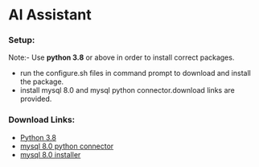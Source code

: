 # AI Assistant

### Setup:
Note:- Use **python 3.8** or above in order to install correct packages.
- run the configure.sh files in command prompt to download and install the package.
- install mysql 8.0 and mysql python connector.download links are provided.

### Download Links:
- [Python 3.8](https://www.python.org/downloads/release/python-382/)
- [mysql 8.0 python connector](https://dev.mysql.com/downloads/file/?id=492281)
- [mysql 8.0 installer](https://dev.mysql.com/downloads/file/?id=492815)
